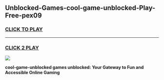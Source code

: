 
## Unblocked-Games-cool-game-unblocked-Play-Free-pex09
<h3>
<a href="https://premium76.site?title=cool-game-unblocked&ref=18A">CLICK TO PLAY</a></h3>
<hr>

<h3>
<a href="https://premium76.site?title=cool-game-unblocked&ref=18A">CLICK 2 PLAY</a>
  
</h3>

<a href="https://premium76.site?title=cool-game-unblocked&ref=18A"><img src="https://clearcache.store/games.png"></a>


**cool-game-unblocked games unblocked: Your Gateway to Fun and Accessible Online Gaming**
